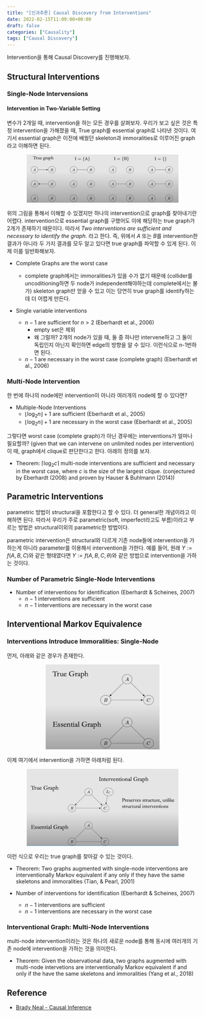 ```yaml
---
title: "[인과추론] Causal Discovery from Interventions"
date: 2022-02-15T11:09:00+00:00
draft: false
categories: ["Causality"]
tags: ["Causal Discovery"]
---
```


Intervention을 통해 Causal Discovery를 진행해보자.

<!--more-->

## Structural Interventions
### Single-Node Intervensions
#### Intervention in Two-Variable Setting
변수가 2개일 때, intervention을 하는 모든 경우를 살펴보자. 우리가 보고 싶은 것은 특정 intervention을 가해졌을 때, True graph를 essential graph로 나타낸 것이다. 여기서 essential graph은 이전에 배웠던 skeleton과 immoralities로 이루어진 graph라고 이해하면 된다.

<center>
    <img src="https://github.com/minsoo9506/blog/blob/master/static/blog-imgs/Lec_11_01.png?raw=true"  width="400">
</center>

위의 그림을 통해서 이해할 수 있겠지만 하나의 intervention으로 graph를 찾아내기란 어렵다. intervention으로 essential graph를 구했어도 이에 해당하는 true graph가 2개가 존재하기 때문이다. 따라서 *Two interventions are sufficient and necessary to identify the graph.* 라고 한다. 즉, 위에서 $A$ 또는 $B$를 intervention한 결과가 아니라 두 가지 결과를 모두 알고 있다면 true graph를 파악할 수 있게 된다. 이제 이를 일반화해보자. 

- Complete Graphs are the worst case
    - complete graph에서는 immoralities가 있을 수가 없기 때문에 (collider를 uncoditioning하면 두 node가 independent해야하는데 complete에서는 불가) skeleton graph만 얻을 수 있고 이는 당연히 true graph를 identify하는데 더 어렵게 만든다.

- Single variable interventions
    - $n-1$ are sufficient for $n>2$ (Eberhardt et al., 2006)
        - empty set은 제외
        - 왜 그럴까? 2개의 node가 있을 때, 둘 중 하나만 intervene하고 그 둘이 독립인지 아닌지 확인하면 edge의 방향을 알 수 있다. 이런식으로 n-1번하면 된다.
    - $n-1$ are necessary in the worst case (complete graph) (Eberhardt et al., 2006)

### Multi-Node Intervention
한 번에 하나의 node에만 intervention이 아니라 여러개의 node에 할 수 있다면?
- Multiple-Node Interventions
    - $\lfloor \log_2 n \rfloor + 1$ are sufficient (Eberhardt et al., 2005)
    - $\lfloor \log_2 n \rfloor + 1$ are necessary in the worst case (Eberhardt et al., 2005)

그렇다면 worst case (complete graph)가 아닌 경우에는 interventions가 얼마나 필요할까? (given that we can intervene on unlimited nodes per intervention) 이 때, graph에서 clique로 판단한다고 한다. 아래의 정의를 보자.

- Theorem: $\lceil \log_2 c \rceil$ multi-node interventions are sufficient and necessary in the worst case, where $c$ is the size of the largest clique. (conjectured by Eberhardt (2008) and proven by Hauser & Buhlmann (2014))

## Parametric Interventions
parametric 방법이 structural을 포함한다고 할 수 있다. 더 general한 개념이라고 이해하면 된다. 따라서 우리가 주로 parametric(soft, imperfect라고도 부름)이라고 부르는 방법은 structural이외의 parametric한 방법이다.

parametric intervention은 structural와 다르게 기존 node들에 intervention을 가하는게 아니라 parameter를 이용해서 intervention을 가한다. 예를 들어, 원래 $Y := f(A,B,C)$와 같은 형태였다면 $Y := f(A,B,C, \theta)$와 같은 방법으로 intervention을 가하는 것이다. 

### Number of Parametric Single-Node Interventions
- Number of interventions for identification (Eberhardt & Scheines, 2007)
    - $n-1$ interventions are sufficient
    - $n-1$ interventions are necessary in the worst case

## Interventional Markov Equivalence
### Interventions Introduce Immoralities: Single-Node
먼저, 아래와 같은 경우가 존재한다.
<center>
    <img src="https://github.com/minsoo9506/blog/blob/master/static/blog-imgs/Lec_11_02.png?raw=true"  width="300">
</center>

이제 여기에서 intervention을 가하면 아래처럼 된다.

<center>
    <img src="https://github.com/minsoo9506/blog/blob/master/static/blog-imgs/Lec_11_03.png?raw=true"  width="400">
</center>

이런 식으로 우리는 true graph를 찾아갈 수 있는 것이다.
- Theorem: Two graphs augmented with single-node interventions are interventionally Markov equivalent if any only if they have the same skeletons and immoralities (Tian, & Pearl, 2001)

- Number of interventions for identification (Eberhardt & Scheines, 2007)
    - $n-1$ interventions are sufficient
    - $n-1$ interventions are necessary in the worst case

### Interventional Graph: Multi-Node Interventions
multi-node intervention이라는 것은 하나의 새로운 node를 통해 동시에 여러개의 기존 node에 intervention을 가하는 것을 의미한다.

- Theorem: Given the observational data, two graphs augmented with multi-node intervetions are interventionally Markov equivalent if and only if the have the same skeletons and immoralities (Yang et al., 2018)

## Reference
- [Brady Neal - Causal Inference](https://www.youtube.com/watch?v=2nDgrNP7XSE&list=PLoazKTcS0RzZ1SUgeOgc6SWt51gfT80N0&index=11)